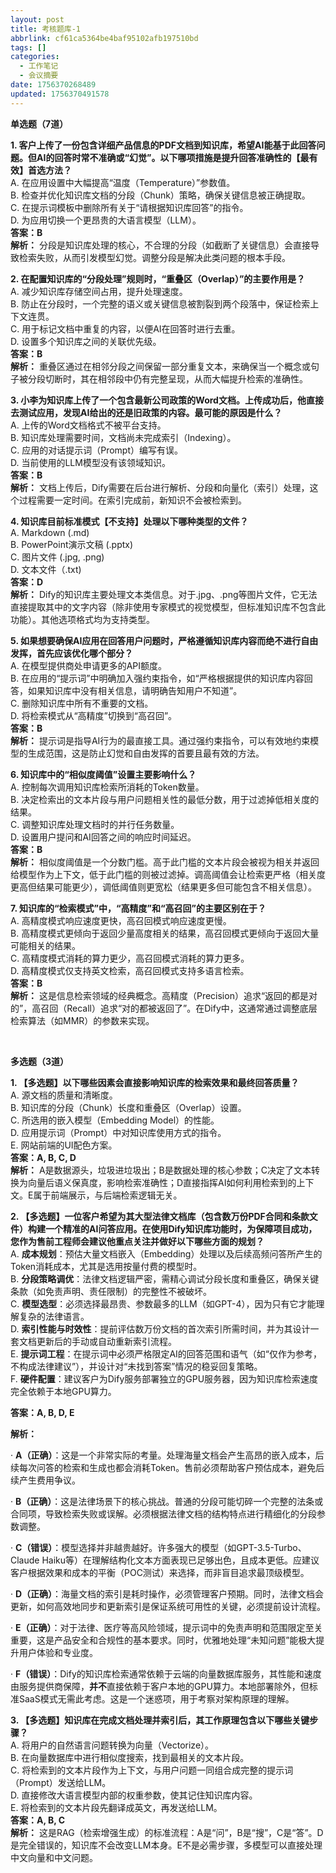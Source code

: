 ```yaml
---
layout: post
title: 考核题库-1
abbrlink: cf61ca5364be4baf95102afb197510bd
tags: []
categories:
  - 工作笔记
  - 会议摘要
date: 1756370268489
updated: 1756370491578
---
```


**单选题（7道）**

**1. 客户上传了一份包含详细产品信息的PDF文档到知识库，希望AI能基于此回答问题。但AI的回答时常不准确或“幻觉”。以下哪项措施是提升回答准确性的【最有效】首选方法？**\
A. 在应用设置中大幅提高“温度（Temperature）”参数值。\
B. 检查并优化知识库文档的分段（Chunk）策略，确保关键信息被正确提取。\
C. 在提示词模板中删除所有关于“请根据知识库回答”的指令。\
D. 为应用切换一个更昂贵的大语言模型（LLM）。\
**答案：B**\
**解析：** 分段是知识库处理的核心，不合理的分段（如截断了关键信息）会直接导致检索失败，从而引发模型幻觉。调整分段是解决此类问题的根本手段。

**2. 在配置知识库的“分段处理”规则时，“重叠区（Overlap）”的主要作用是？**\
A. 减少知识库存储空间占用，提升处理速度。\
B. 防止在分段时，一个完整的语义或关键信息被割裂到两个段落中，保证检索上下文连贯。\
C. 用于标记文档中重复的内容，以便AI在回答时进行去重。\
D. 设置多个知识库之间的关联优先级。\
**答案：B**\
**解析：** 重叠区通过在相邻分段之间保留一部分重复文本，来确保当一个概念或句子被分段切断时，其在相邻段中仍有完整呈现，从而大幅提升检索的准确性。

**3. 小李为知识库上传了一个包含最新公司政策的Word文档。上传成功后，他直接去测试应用，发现AI给出的还是旧政策的内容。最可能的原因是什么？**\
A. 上传的Word文档格式不被平台支持。\
B. 知识库处理需要时间，文档尚未完成索引（Indexing）。\
C. 应用的对话提示词（Prompt）编写有误。\
D. 当前使用的LLM模型没有该领域知识。\
**答案：B**\
**解析：** 文档上传后，Dify需要在后台进行解析、分段和向量化（索引）处理，这个过程需要一定时间。在索引完成前，新知识不会被检索到。

**4. 知识库目前标准模式【不支持】处理以下哪种类型的文件？**\
A. Markdown (.md)\
B. PowerPoint演示文稿 (.pptx)\
C. 图片文件 (.jpg, .png)\
D. 文本文件（.txt)\
**答案：D**\
**解析：** Dify的知识库主要处理文本类信息。对于.jpg、.png等图片文件，它无法直接提取其中的文字内容（除非使用专家模式的视觉模型，但标准知识库不包含此功能）。其他选项格式均为支持类型。

**5. 如果想要确保AI应用在回答用户问题时，严格遵循知识库内容而绝不进行自由发挥，首先应该优化哪个部分？**\
A. 在模型提供商处申请更多的API额度。\
B. 在应用的“提示词”中明确加入强约束指令，如“严格根据提供的知识库内容回答，如果知识库中没有相关信息，请明确告知用户不知道”。\
C. 删除知识库中所有不重要的文档。\
D. 将检索模式从“高精度”切换到“高召回”。\
**答案：B**\
**解析：** 提示词是指导AI行为的最直接工具。通过强约束指令，可以有效地约束模型的生成范围，这是防止幻觉和自由发挥的首要且最有效的方法。

**6. 知识库中的“相似度阈值”设置主要影响什么？**\
A. 控制每次调用知识库检索所消耗的Token数量。\
B. 决定检索出的文本片段与用户问题相关性的最低分数，用于过滤掉低相关度的结果。\
C. 调整知识库处理文档时的并行任务数量。\
D. 设置用户提问和AI回答之间的响应时间延迟。\
**答案：B**\
**解析：** 相似度阈值是一个分数门槛。高于此门槛的文本片段会被视为相关并返回给模型作为上下文，低于此门槛的则被过滤掉。调高阈值会让检索更严格（相关度更高但结果可能更少），调低阈值则更宽松（结果更多但可能包含不相关信息）。

**7. 知识库的“检索模式”中，“高精度”和“高召回”的主要区别在于？**\
A. 高精度模式响应速度更快，高召回模式响应速度更慢。\
B. 高精度模式更倾向于返回少量高度相关的结果，高召回模式更倾向于返回大量可能相关的结果。\
C. 高精度模式消耗的算力更少，高召回模式消耗的算力更多。\
D. 高精度模式仅支持英文检索，高召回模式支持多语言检索。\
**答案：B**\
**解析：** 这是信息检索领域的经典概念。高精度（Precision）追求“返回的都是对的”，高召回（Recall）追求“对的都被返回了”。在Dify中，这通常通过调整底层检索算法（如MMR）的参数来实现。

 

**多选题（3道）**

**1. 【多选题】以下哪些因素会直接影响知识库的检索效果和最终回答质量？**\
A. 源文档的质量和清晰度。\
B. 知识库的分段（Chunk）长度和重叠区（Overlap）设置。\
C. 所选用的嵌入模型（Embedding Model）的性能。\
D. 应用提示词（Prompt）中对知识库使用方式的指令。\
E. 网站前端的UI配色方案。\
**答案：A, B, C, D**\
**解析：** A是数据源头，垃圾进垃圾出；B是数据处理的核心参数；C决定了文本转换为向量后语义保真度，影响检索准确性；D直接指挥AI如何利用检索到的上下文。E属于前端展示，与后端检索逻辑无关。

**2. 【多选题】一位客户希望为其大型法律文档库（包含数万份PDF合同和条款文件）构建一个精准的AI问答应用。在使用Dify知识库功能时，为保障项目成功，您作为售前工程师会建议他重点关注并做好以下哪些方面的规划？**\
A. **成本规划**：预估大量文档嵌入（Embedding）处理以及后续高频问答所产生的Token消耗成本，尤其是选用按量付费的模型时。\
B. **分段策略调优**：法律文档逻辑严密，需精心调试分段长度和重叠区，确保关键条款（如免责声明、责任限制）的完整性不被破坏。\
C. **模型选型**：必须选择最昂贵、参数最多的LLM（如GPT-4），因为只有它才能理解复杂的法律语言。\
D. **索引性能与时效性**：提前评估数万份文档的首次索引所需时间，并为其设计一套文档更新后的手动或自动重新索引流程。\
E. **提示词工程**：在提示词中必须严格限定AI的回答范围和语气（如“仅作为参考，不构成法律建议”），并设计对“未找到答案”情况的稳妥回复策略。\
F. **硬件配置**：建议客户为Dify服务部署独立的GPU服务器，因为知识库检索速度完全依赖于本地GPU算力。

**答案：A, B, D, E**

**解析：**

· **A（正确）**：这是一个非常实际的考量。处理海量文档会产生高昂的嵌入成本，后续每次问答的检索和生成也都会消耗Token。售前必须帮助客户预估成本，避免后续产生费用争议。

· **B（正确）**：这是法律场景下的核心挑战。普通的分段可能切碎一个完整的法条或合同项，导致检索失败或误解。必须根据法律文档的结构特点进行精细化的分段参数调整。

· **C（错误）**：模型选择并非越贵越好。许多强大的模型（如GPT-3.5-Turbo、Claude Haiku等）在理解结构化文本方面表现已足够出色，且成本更低。应建议客户根据效果和成本的平衡（POC测试）来选择，而非盲目追求最顶级模型。

· **D（正确）**：海量文档的索引是耗时操作，必须管理客户预期。同时，法律文档会更新，如何高效地同步和更新索引是保证系统可用性的关键，必须提前设计流程。

· **E（正确）**：对于法律、医疗等高风险领域，提示词中的免责声明和范围限定至关重要，这是产品安全和合规性的基本要求。同时，优雅地处理“未知问题”能极大提升用户体验和专业度。

· **F（错误）**：Dify的知识库检索通常依赖于云端的向量数据库服务，其性能和速度由服务提供商保障，**并不**直接依赖于客户本地的GPU算力。本地部署除外，但标准SaaS模式无需此考虑。这是一个迷惑项，用于考察对架构原理的理解。

**3. 【多选题】知识库在完成文档处理并索引后，其工作原理包含以下哪些关键步骤？**\
A. 将用户的自然语言问题转换为向量（Vectorize）。\
B. 在向量数据库中进行相似度搜索，找到最相关的文本片段。\
C. 将检索到的文本片段作为上下文，与用户问题一同组合成完整的提示词（Prompt）发送给LLM。\
D. 直接修改大语言模型内部的权重参数，使其记住知识库内容。\
E. 将检索到的文本片段先翻译成英文，再发送给LLM。\
**答案：A, B, C**\
**解析：** 这是RAG（检索增强生成）的标准流程：A是“问”，B是“搜”，C是“答”。D是完全错误的，知识库不会改变LLM本身。E不是必需步骤，多模型可以直接处理中文向量和中文问题。

 

